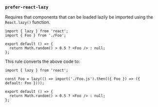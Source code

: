 ### `prefer-react-lazy`

Requires that components that can be loaded lazily be imported using the `React.lazy()` function.

```tsx
import { lazy } from 'react';
import { Foo } from './Foo';

export default () => {
  return Math.random() > 0.5 ? <Foo /> : null;
};
```

This rule converts the above code to:

```tsx
import { lazy } from 'react';

const Foo = lazy(() => import('./Foo.js').then(({ Foo }) => ({ default: Foo })));

export default () => {
  return Math.random() > 0.5 ? <Foo /> : null;
};
```

<!-- assertions preferReactLazy -->